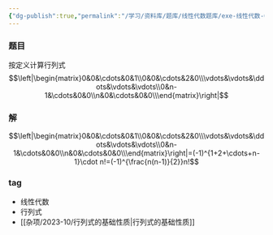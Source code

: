 ```yaml
---
{"dg-publish":true,"permalink":"/学习/资料库/题库/线性代数题库/exe-线性代数-00000004/","dgPassFrontmatter":true}
---
```


### 题目
按定义计算行列式
$$\left|\begin{matrix}0&0&\cdots&0&1\\0&0&\cdots&2&0\\\vdots&\vdots&\ddots&\vdots&\vdots\\0&n-1&\cdots&0&0\\n&0&\cdots&0&0\\\end{matrix}\right|$$
### 解
$$\left|\begin{matrix}0&0&\cdots&0&1\\0&0&\cdots&2&0\\\vdots&\vdots&\ddots&\vdots&\vdots\\0&n-1&\cdots&0&0\\n&0&\cdots&0&0\\\end{matrix}\right|=(-1)^{1+2+\cdots+n-1}\cdot n!=(-1)^{\frac{n(n-1)}{2}}n!$$
### tag
- 线性代数
- 行列式
- [[杂项/2023-10/行列式的基础性质\|行列式的基础性质]]